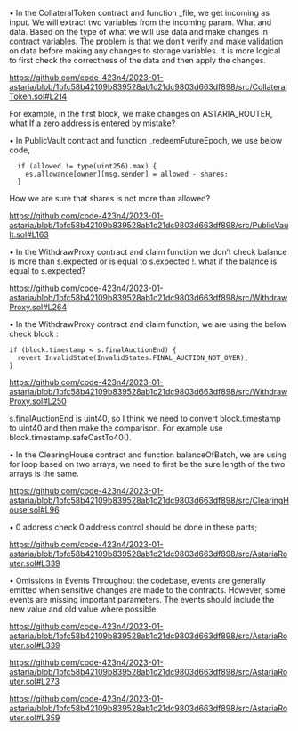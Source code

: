 •	In the CollateralToken contract and function _file, we get incoming as input. We will extract two variables from the incoming param. What and data. Based on the type of what we will use data and make changes in contract variables. The problem is that we don’t verify and make validation on data before making any changes to storage variables. It is more logical to first check the correctness of the data and then apply the changes. 

https://github.com/code-423n4/2023-01-astaria/blob/1bfc58b42109b839528ab1c21dc9803d663df898/src/CollateralToken.sol#L214

For example, in the first block, we make changes on ASTARIA_ROUTER, what If a zero address is entered by mistake? 

•	In PublicVault contract and function _redeemFutureEpoch, we use below code, 

      if (allowed != type(uint256).max) {
        es.allowance[owner][msg.sender] = allowed - shares;
      }

How we are sure that shares is not more than allowed?

https://github.com/code-423n4/2023-01-astaria/blob/1bfc58b42109b839528ab1c21dc9803d663df898/src/PublicVault.sol#L163

•	In the WithdrawProxy contract and claim function we don’t check balance is more than s.expected or is equal to s.expected !. what if the balance is equal to s.expected? 

https://github.com/code-423n4/2023-01-astaria/blob/1bfc58b42109b839528ab1c21dc9803d663df898/src/WithdrawProxy.sol#L264

•	In the WithdrawProxy contract and claim function, we are using the below check block :

    if (block.timestamp < s.finalAuctionEnd) {
      revert InvalidState(InvalidStates.FINAL_AUCTION_NOT_OVER);
    }

https://github.com/code-423n4/2023-01-astaria/blob/1bfc58b42109b839528ab1c21dc9803d663df898/src/WithdrawProxy.sol#L250

s.finalAuctionEnd is uint40, so I think we need to convert block.timestamp to uint40 and then make the comparison. For example use block.timestamp.safeCastTo40().

•	In the ClearingHouse contract and function balanceOfBatch, we are using for loop based on two arrays, we need to first be the sure length of the two arrays is the same.

https://github.com/code-423n4/2023-01-astaria/blob/1bfc58b42109b839528ab1c21dc9803d663df898/src/ClearingHouse.sol#L96

•	0 address check
0 address control should be done in these parts;

https://github.com/code-423n4/2023-01-astaria/blob/1bfc58b42109b839528ab1c21dc9803d663df898/src/AstariaRouter.sol#L339

•	Omissions in Events
Throughout the codebase, events are generally emitted when sensitive changes are made to the contracts. However, some events are missing important parameters. The events should include the new value and old value where possible.

https://github.com/code-423n4/2023-01-astaria/blob/1bfc58b42109b839528ab1c21dc9803d663df898/src/AstariaRouter.sol#L339

https://github.com/code-423n4/2023-01-astaria/blob/1bfc58b42109b839528ab1c21dc9803d663df898/src/AstariaRouter.sol#L273

https://github.com/code-423n4/2023-01-astaria/blob/1bfc58b42109b839528ab1c21dc9803d663df898/src/AstariaRouter.sol#L359